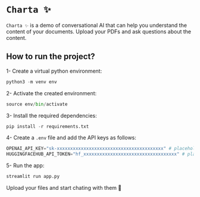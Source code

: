 # `Charta ✨`

`Charta ✨` is a demo of conversational AI that can help you understand the content of your documents. Upload your PDFs and ask questions about the content.


## How to run the project? 
1- Create a virtual python environment:
```python
python3 -m venv env
```
2- Activate the created environment:
```python
source env/bin/activate
```
3- Install the required dependencies:
```python
pip install -r requirements.txt
```
4- Create a `.env` file and add the API keys as follows:
```python
OPENAI_API_KEY="sk-xxxxxxxxxxxxxxxxxxxxxxxxxxxxxxxxxxxxxxxx" # placeholder add your real key
HUGGINGFACEHUB_API_TOKEN="hf_xxxxxxxxxxxxxxxxxxxxxxxxxxxxxxxxxxx" # placeholder add your real key
```
5- Run the app:
```python
streamlit run app.py
```

Upload your files and start chating with them 🙂
